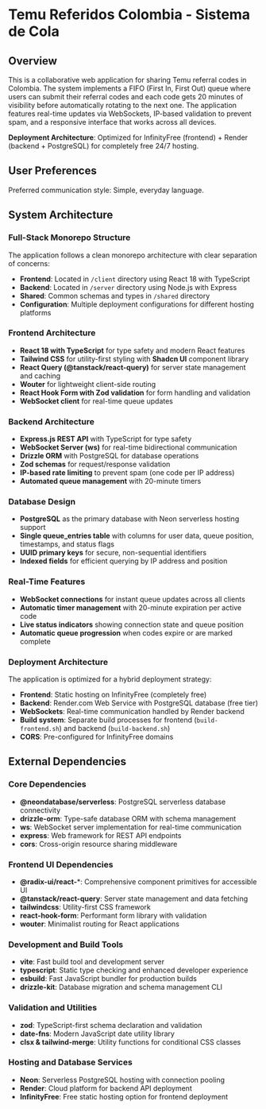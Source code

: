 # Temu Referidos Colombia - Sistema de Cola

## Overview

This is a collaborative web application for sharing Temu referral codes in Colombia. The system implements a FIFO (First In, First Out) queue where users can submit their referral codes and each code gets 20 minutes of visibility before automatically rotating to the next one. The application features real-time updates via WebSockets, IP-based validation to prevent spam, and a responsive interface that works across all devices.

**Deployment Architecture**: Optimized for InfinityFree (frontend) + Render (backend + PostgreSQL) for completely free 24/7 hosting.

## User Preferences

Preferred communication style: Simple, everyday language.

## System Architecture

### Full-Stack Monorepo Structure
The application follows a clean monorepo architecture with clear separation of concerns:

- **Frontend**: Located in `/client` directory using React 18 with TypeScript
- **Backend**: Located in `/server` directory using Node.js with Express
- **Shared**: Common schemas and types in `/shared` directory
- **Configuration**: Multiple deployment configurations for different hosting platforms

### Frontend Architecture
- **React 18 with TypeScript** for type safety and modern React features
- **Tailwind CSS** for utility-first styling with **Shadcn UI** component library
- **React Query (@tanstack/react-query)** for server state management and caching
- **Wouter** for lightweight client-side routing
- **React Hook Form with Zod validation** for form handling and validation
- **WebSocket client** for real-time queue updates

### Backend Architecture
- **Express.js REST API** with TypeScript for type safety
- **WebSocket Server (ws)** for real-time bidirectional communication
- **Drizzle ORM** with PostgreSQL for database operations
- **Zod schemas** for request/response validation
- **IP-based rate limiting** to prevent spam (one code per IP address)
- **Automated queue management** with 20-minute timers

### Database Design
- **PostgreSQL** as the primary database with Neon serverless hosting support
- **Single queue_entries table** with columns for user data, queue position, timestamps, and status flags
- **UUID primary keys** for secure, non-sequential identifiers
- **Indexed fields** for efficient querying by IP address and position

### Real-Time Features
- **WebSocket connections** for instant queue updates across all clients
- **Automatic timer management** with 20-minute expiration per active code
- **Live status indicators** showing connection state and queue position
- **Automatic queue progression** when codes expire or are marked complete

### Deployment Architecture
The application is optimized for a hybrid deployment strategy:
- **Frontend**: Static hosting on InfinityFree (completely free)
- **Backend**: Render.com Web Service with PostgreSQL database (free tier)
- **WebSockets**: Real-time communication handled by Render backend
- **Build system**: Separate build processes for frontend (`build-frontend.sh`) and backend (`build-backend.sh`)
- **CORS**: Pre-configured for InfinityFree domains

## External Dependencies

### Core Dependencies
- **@neondatabase/serverless**: PostgreSQL serverless database connectivity
- **drizzle-orm**: Type-safe database ORM with schema management
- **ws**: WebSocket server implementation for real-time communication
- **express**: Web framework for REST API endpoints
- **cors**: Cross-origin resource sharing middleware

### Frontend UI Dependencies
- **@radix-ui/react-***: Comprehensive component primitives for accessible UI
- **@tanstack/react-query**: Server state management and data fetching
- **tailwindcss**: Utility-first CSS framework
- **react-hook-form**: Performant form library with validation
- **wouter**: Minimalist routing for React applications

### Development and Build Tools
- **vite**: Fast build tool and development server
- **typescript**: Static type checking and enhanced developer experience
- **esbuild**: Fast JavaScript bundler for production builds
- **drizzle-kit**: Database migration and schema management CLI

### Validation and Utilities
- **zod**: TypeScript-first schema declaration and validation
- **date-fns**: Modern JavaScript date utility library
- **clsx & tailwind-merge**: Utility functions for conditional CSS classes

### Hosting and Database Services
- **Neon**: Serverless PostgreSQL hosting with connection pooling
- **Render**: Cloud platform for backend API deployment
- **InfinityFree**: Free static hosting option for frontend deployment